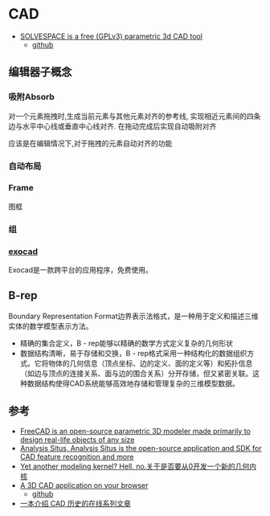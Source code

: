 # CAD

- [SOLVESPACE is a free (GPLv3) parametric 3d CAD tool](https://solvespace.com/index.pl)
    - [github](https://github.com/solvespace/solvespace)

## 编辑器子概念

### 吸附Absorb

对一个元素拖拽时,生成当前元素与其他元素对齐的参考线,
实现相近元素间的四条边与水平中心线或垂直中心线对齐.
在拖动完成后实现自动吸附对齐

应该是在编辑情况下,对于拖拽的元素自动对齐的功能

### 自动布局

### Frame
图框
### 组

### [exocad](https://exocad.com/)

Exocad是一款跨平台的应用程序，免费使用。

## B-rep
Boundary Representation Format边界表示法格式，是一种用于定义和描述三维实体的数学模型表示方法。

- 精确的集合定义，B - rep能够以精确的数学方式定义复杂的几何形状
- 数据结构清晰，易于存储和交换，B - rep格式采用一种结构化的数据组织方式。它将物体的几何信息（顶点坐标、边的定义、面的定义等）和拓扑信息（如边与顶点的连接关系、面与边的围合关系）分开存储，但又紧密关联。这种数据结构使得CAD系统能够高效地存储和管理复杂的三维模型数据。

## 参考

- [FreeCAD is an open-source parametric 3D modeler made primarily to design real-life objects of any size](https://github.com/FreeCAD/FreeCAD)
- [Analysis Situs, Analysis Situs is the open-source application and SDK for CAD feature recognition and more](https://analysissitus.org/index.html)
- [Yet another modeling kernel? Hell, no.关于是否要从0开发一个新的几何内核](https://quaoar.su/blog/page/modeling-kernel-no-thanks)
- [A 3D CAD application on your browser](https://chili3d.com/)
    - [github](https://github.com/xiangechen/chili3d)
- [一本介绍 CAD 历史的在线系列文章](https://www.shapr3d.com/blog/history-of-cad)
